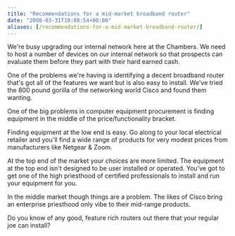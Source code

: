 ```yaml
---
title: "Recommendations for a mid-market broadband router"
date: "2008-03-31T10:08:54+00:00"
aliases: [/recommendations-for-a-mid-market-broadband-router/]
---
```


We're busy upgrading our internal network here at the Chambers. We need to host a number of devices on our internal network so that prospects can evaluate them before they part with their hard earned cash.

One of the problems we're having is identifying a decent broadband router that's got all of the features we want but is also easy to install. We've tried the 800 pound gorilla of the networking world Cisco and found them wanting.

One of the big problems in computer equipment procurement is finding equipment in the middle of the price/functionality bracket.

Finding equipment at the low end is easy. Go along to your local electrical retailer and you'll find a wide range of products for very modest prices from manufacturers like Netgear &amp; Zoom.

At the top end of the market your choices are more limited. The equipment at the top end isn't designed to be user installed or operated. You've got to get one of the high priesthood of certified professionals to install and run your equipment for you.

In the middle market though things are a problem. The likes of Cisco bring an enterprise priesthood only vibe to their mid-range products.

Do you know of any good, feature rich routers out there that your regular joe can install?
